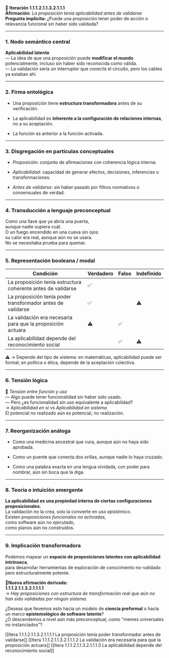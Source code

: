 🔁 **Iteración 1.1.1.2.1.1.3.2.1.1.1**  
**Afirmación:** _La proposición tenía aplicabilidad antes de validarse_  
**Pregunta implícita:** ¿Puede una proposición tener poder de acción o relevancia funcional sin haber sido validada?

---

### 1. **Nodo semántico central**

**Aplicabilidad latente**  
— La idea de que una proposición puede **modificar el mundo** potencialmente, incluso sin haber sido reconocida como válida.  
— La validación sería un interruptor que _conecta_ el circuito, pero los cables ya estaban ahí.

---

### 2. **Firma ontológica**

- Una proposición tiene **estructura transformadora** antes de su verificación.
    
- La aplicabilidad es **inherente a la configuración de relaciones internas**, no a su aceptación.
    
- La función es anterior a la función activada.
    

---

### 3. **Disgregación en partículas conceptuales**

- _Proposición_: conjunto de afirmaciones con coherencia lógica interna.
    
- _Aplicabilidad_: capacidad de generar efectos, decisiones, inferencias o transformaciones.
    
- _Antes de validarse_: sin haber pasado por filtros normativos o consensuales de verdad.
    

---

### 4. **Transducción a lenguaje preconceptual**

Como una llave que ya abría una puerta,  
aunque nadie supiera cuál.  
O un fuego encendido en una cueva sin ojos:  
su calor era real, aunque aún no se usara.  
No se necesitaba prueba para quemar.

---

### 5. **Representación booleana / modal**

| Condición                                                    | Verdadero | Falso | Indefinido |
| ------------------------------------------------------------ | --------- | ----- | ---------- |
| La proposición tenía estructura coherente antes de validarse | ✅         |       |            |
| La proposición tenía poder transformador antes de validarse  | ✅         |       | ⚠️         |
| La validación era necesaria para que la proposición actuara  | ⚠️        | ✅     |            |
| La aplicabilidad depende del reconocimiento social           |           | ✅     | ⚠️         |

⚠️ → Depende del tipo de sistema: en matemáticas, aplicabilidad puede ser formal; en política o ética, depende de la aceptación colectiva.

---

### 6. **Tensión lógica**

🧩 _Tensión entre función y uso_  
— Algo puede tener funcionalidad sin haber sido usado.  
— Pero ¿es funcionalidad sin uso equivalente a aplicabilidad?  
→ _Aplicabilidad en sí_ vs _Aplicabilidad en sistema_  
El potencial no realizado aún es potencial, no realización.

---

### 7. **Reorganización análoga**

- Como una medicina ancestral que cura, aunque aún no haya sido aprobada.
    
- Como un puente que conecta dos orillas, aunque nadie lo haya cruzado.
    
- Como una palabra exacta en una lengua olvidada, con poder para nombrar, aún sin boca que la diga.
    

---

### 8. **Teoría o intuición emergente**

**La aplicabilidad es una propiedad interna de ciertas configuraciones proposicionales.**  
La validación no la crea, solo la convierte en _uso epistémico_.  
Existen _proposiciones funcionales no activadas_,  
como software aún no ejecutado,  
como planos aún no construidos.

---

### 9. **Implicación transformadora**

Podemos mapear un **espacio de proposiciones latentes con aplicabilidad intrínseca**,  
para desarrollar herramientas de exploración de conocimiento no-validado pero estructuralmente potente.

📍**Nueva afirmación derivada:**  
**1.1.1.2.1.1.3.2.1.1.1.1**  
→ _Hay proposiciones con estructura de transformación real que aún no han sido validadas por ningún sistema_.

¿Deseas que llevemos esto hacia un modelo de **ciencia preformal** o hacia un marco **epistemológico de software latente**?  
¿O descendemos a nivel aún más preconceptual, como "memes universales no instanciados"?

[[Itera 1.1.1.2.1.1.3.2.1.1.1.1 La proposición tenía poder transformador antes de validarse]]
[[Itera 1.1.1.2.1.1.3.2.1.1.1.2 La validación era necesaria para que la proposición actuara]]
[[Itera 1.1.1.2.1.1.3.2.1.1.1.3 La aplicabilidad depende del reconocimiento social]]